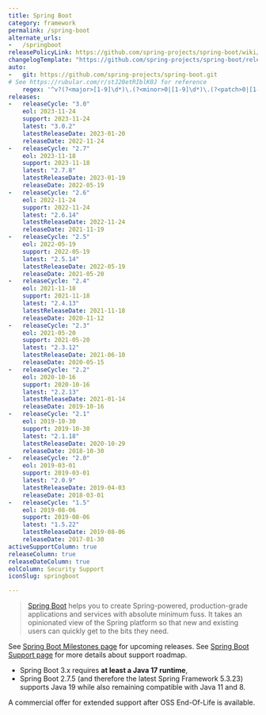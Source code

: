 ```yaml
---
title: Spring Boot
category: framework
permalink: /spring-boot
alternate_urls:
-   /springboot
releasePolicyLink: https://github.com/spring-projects/spring-boot/wiki/Supported-Versions
changelogTemplate: "https://github.com/spring-projects/spring-boot/releases/tag/v__LATEST__"
auto:
-   git: https://github.com/spring-projects/spring-boot.git
# See https://rubular.com/r/stJ20etRIblK0J for reference
    regex: '^v?(?<major>[1-9]\d*)\.(?<minor>0|[1-9]\d*)\.(?<patch>0|[1-9]\d*)(\.RELEASE)?$'
releases:
-   releaseCycle: "3.0"
    eol: 2023-11-24
    support: 2023-11-24
    latest: "3.0.2"
    latestReleaseDate: 2023-01-20
    releaseDate: 2022-11-24
-   releaseCycle: "2.7"
    eol: 2023-11-18
    support: 2023-11-18
    latest: "2.7.8"
    latestReleaseDate: 2023-01-19
    releaseDate: 2022-05-19
-   releaseCycle: "2.6"
    eol: 2022-11-24
    support: 2022-11-24
    latest: "2.6.14"
    latestReleaseDate: 2022-11-24
    releaseDate: 2021-11-19
-   releaseCycle: "2.5"
    eol: 2022-05-19
    support: 2022-05-19
    latest: "2.5.14"
    latestReleaseDate: 2022-05-19
    releaseDate: 2021-05-20
-   releaseCycle: "2.4"
    eol: 2021-11-18
    support: 2021-11-18
    latest: "2.4.13"
    latestReleaseDate: 2021-11-18
    releaseDate: 2020-11-12
-   releaseCycle: "2.3"
    eol: 2021-05-20
    support: 2021-05-20
    latest: "2.3.12"
    latestReleaseDate: 2021-06-10
    releaseDate: 2020-05-15
-   releaseCycle: "2.2"
    eol: 2020-10-16
    support: 2020-10-16
    latest: "2.2.13"
    latestReleaseDate: 2021-01-14
    releaseDate: 2019-10-16
-   releaseCycle: "2.1"
    eol: 2019-10-30
    support: 2019-10-30
    latest: "2.1.18"
    latestReleaseDate: 2020-10-29
    releaseDate: 2018-10-30
-   releaseCycle: "2.0"
    eol: 2019-03-01
    support: 2019-03-01
    latest: "2.0.9"
    latestReleaseDate: 2019-04-03
    releaseDate: 2018-03-01
-   releaseCycle: "1.5"
    eol: 2019-08-06
    support: 2019-08-06
    latest: "1.5.22"
    latestReleaseDate: 2019-08-06
    releaseDate: 2017-01-30
activeSupportColumn: true
releaseColumn: true
releaseDateColumn: true
eolColumn: Security Support
iconSlug: springboot

---
```


> [Spring Boot](https://github.com/spring-projects/spring-boot) helps you to create Spring-powered, production-grade
> applications and services with absolute minimum fuss. It takes an opinionated view of the Spring platform so that new
> and existing users can quickly get to the bits they need.

See [Spring Boot Milestones page](https://github.com/spring-projects/spring-boot/milestones) for upcoming releases.
See [Spring Boot Support page](https://spring.io/projects/spring-boot#support) for more details about support roadmap.

- Spring Boot 3.x requires **at least a Java 17 runtime**,
- Spring Boot 2.7.5 (and therefore the latest Spring Framework 5.3.23) supports Java 19 while also remaining compatible with Java 11 and 8.

A commercial offer for extended support after OSS End-Of-Life is available.
